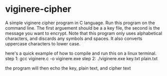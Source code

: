 # viginere-cipher
A simple viginere cipher program in C language.
Run this program on the command line.
The first arguement should be a a key file, the second is the message you want to encrypt.
Note that this program only uses alphabetical characters, and discards any symbols and spaces. It also converts uppercase characters to lower case.

here's a quick example of how to compile and run this on a linux terminal.
step 1: gcc viginere.c -o viginere.exe
step 2: ./viginere.exe key.txt plain.txt

the program will then echo the key, plain text, and cipher text

